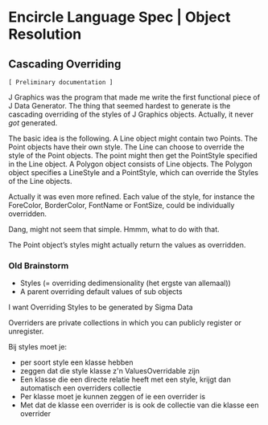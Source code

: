 ﻿Encircle Language Spec | Object Resolution
==========================================

Cascading Overriding
--------------------

`[ Preliminary documentation ]`

J Graphics was the program that made me write the first functional piece of J Data Generator. The thing that seemed hardest to generate is the cascading overriding of the styles of J Graphics objects. Actually, it never *got* generated.

The basic idea is the following. A Line object might contain two Points. The Point objects have their own style. The Line can choose to override the style of the Point objects. The point might then get the PointStyle specified in the Line object. A Polygon object consists of Line objects. The Polygon object specifies a LineStyle and a PointStyle, which can override the Styles of the Line objects.

Actually it was even more refined. Each value of the style, for instance the ForeColor, BorderColor, FontName or FontSize, could be individually overridden.

Dang, might not seem that simple. Hmmm, what to do with that.

The Point object’s styles might actually return the values as overridden.

### Old Brainstorm

- Styles (= overriding dedimensionality (het ergste van allemaal))
- A parent overriding default values of sub objects

I want Overriding Styles to be generated by Sigma Data

Overriders are private collections in which you can publicly register or unregister.

Bij styles moet je:
- per soort style een klasse hebben
- zeggen dat die style klasse z'n ValuesOverridable zijn
- Een klasse die een directe relatie heeft met een style, krijgt dan automatisch 
  een overriders collectie
- Per klasse moet je kunnen zeggen of ie een overrider is
- Met dat de klasse een overrider is is ook de collectie van die klasse een overrider